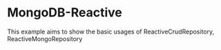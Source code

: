 # MongoDB-Reactive
This example aims to show the basic usages of ReactiveCrudRepository, ReactiveMongoRepository
